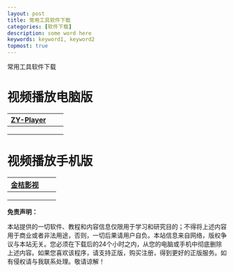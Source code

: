 ```yaml
---
layout: post
title: 常用工具软件下载
categories: [软件下载]
description: some word here
keywords: keyword1, keyword2
topmost: true
---
```


常用工具软件下载

# 视频播放电脑版

| [ZY-Player](https://github.com/Hunlongyu/ZY-Player/releases) |      |      |
| :----------------------------------------------------------- | ---- | ---- |
|                                                              |      |      |
|                                                              |      |      |
|                                                              |      |      |

# 视频播放手机版  

| [金桔影视](https://jinju1.app/) |      |      |
| :------------------------------ | ---- | ---- |
|                                 |      |      |
|                                 |      |      |
|                                 |      |      |









**免责声明：**

本站提供的一切软件、教程和内容信息仅限用于学习和研究目的；不得将上述内容用于商业或者非法用途，否则，一切后果请用户自负。本站信息来自网络，版权争议与本站无关。您必须在下载后的24个小时之内，从您的电脑或手机中彻底删除上述内容。如果您喜欢该程序，请支持正版，购买注册，得到更好的正版服务。如有侵权请与我联系处理。敬请谅解！